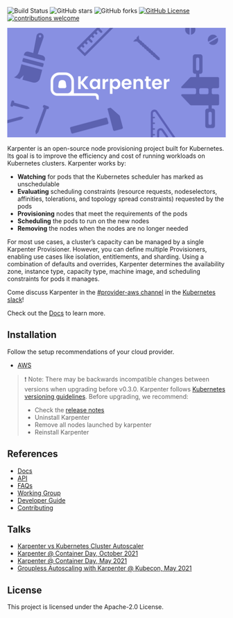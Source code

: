 ![Build Status](https://img.shields.io/github/workflow/status/aws/karpenter/CI/main)
![GitHub stars](https://img.shields.io/github/stars/aws/karpenter)
![GitHub forks](https://img.shields.io/github/forks/aws/karpenter)
[![GitHub License](https://img.shields.io/badge/License-Apache%202.0-ff69b4.svg)](https://github.com/aws/karpenter/blob/main/LICENSE)
[![contributions welcome](https://img.shields.io/badge/contributions-welcome-brightgreen.svg?style=flat)](https://github.com/aws/karpenter/issues)

![](website/static/banner.png)

Karpenter is an open-source node provisioning project built for Kubernetes.
Its goal is to improve the efficiency and cost of running workloads on Kubernetes clusters.
Karpenter works by:

* **Watching** for pods that the Kubernetes scheduler has marked as unschedulable
* **Evaluating** scheduling constraints (resource requests, nodeselectors, affinities, tolerations, and topology spread constraints) requested by the pods
* **Provisioning** nodes that meet the requirements of the pods
* **Scheduling** the pods to run on the new nodes
* **Removing** the nodes when the nodes are no longer needed

For most use cases, a cluster’s capacity can be managed by a single Karpenter Provisioner.
However, you can define multiple Provisioners, enabling use cases like isolation, entitlements, and sharding.
Using a combination of defaults and overrides, Karpenter determines the availability zone, instance type, capacity type, machine image, and scheduling constraints for pods it manages.

Come discuss Karpenter in the [#provider-aws channel](https://kubernetes.slack.com/archives/C0LRMHZ1T) in the [Kubernetes slack](https://slack.k8s.io/)!

Check out the [Docs](https://karpenter.sh/) to learn more.

## Installation

Follow the setup recommendations of your cloud provider.
- [AWS](https://karpenter.sh/docs/getting-started/)

> ❗ Note: There may be backwards incompatible changes between versions when upgrading before v0.3.0. Karpenter follows [Kubernetes versioning guidelines](https://kubernetes.io/docs/concepts/overview/kubernetes-api/#api-changes). Before upgrading, we recommend:
> - Check the [release notes](https://github.com/aws/karpenter/releases)
> - Uninstall Karpenter
> - Remove all nodes launched by karpenter
> - Reinstall Karpenter

## References
- [Docs](https://karpenter.sh/docs/)
- [API](README.md)
- [FAQs](https://karpenter.sh/docs/faqs/)
- [Working Group](WORKING_GROUP.md)
- [Developer Guide](https://karpenter.sh/docs/development-guide/)
- [Contributing](CONTRIBUTING.md)

## Talks
- [Karpenter vs Kubernetes Cluster Autoscaler](https://youtu.be/3QsVRHVdOnM)
- [Karpenter @ Container Day, October 2021](https://youtu.be/qxWJRUF6JJc)
- [Karpenter @ Container Day, May 2021](https://youtu.be/MZ-4HzOC_ac?t=7137)
- [Groupless Autoscaling with Karpenter @ Kubecon, May 2021](https://www.youtube.com/watch?v=43g8uPohTgc)

## License
This project is licensed under the Apache-2.0 License.
